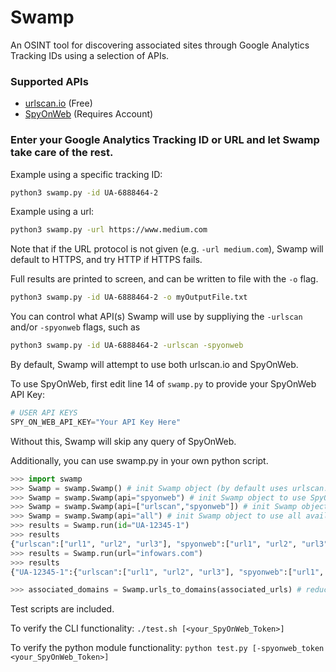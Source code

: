 # Swamp
An OSINT tool for discovering associated sites through Google Analytics Tracking IDs
using a selection of APIs.

### Supported APIs
- [urlscan.io](https://urlscan.io/about-api/#search) (Free)
- [SpyOnWeb](https://api.spyonweb.com/v1/docs_) (Requires Account)

### Enter your Google Analytics Tracking ID or URL and let Swamp take care of the rest.

Example using a specific tracking ID: 
```bash
python3 swamp.py -id UA-6888464-2
```

Example using a url:
```bash
python3 swamp.py -url https://www.medium.com
```
Note that if the URL protocol is not given (e.g. `-url medium.com`), Swamp will default to HTTPS, and try HTTP if HTTPS fails.

Full results are printed to screen, and can be written to file with the `-o` flag.
```bash
python3 swamp.py -id UA-6888464-2 -o myOutputFile.txt
```

You can control what API(s) Swamp will use by suppliying the `-urlscan` and/or `-spyonweb` flags, such as
```bash
python3 swamp.py -id UA-6888464-2 -urlscan -spyonweb
```

By default, Swamp will attempt to use both urlscan.io and SpyOnWeb.

To use SpyOnWeb, first edit line 14 of `swamp.py` to provide your SpyOnWeb API Key:
```python
# USER API KEYS
SPY_ON_WEB_API_KEY="Your API Key Here"
```
Without this, Swamp will skip any query of SpyOnWeb.

Additionally, you can use swamp.py in your own python script.
```python
>>> import swamp
>>> Swamp = swamp.Swamp() # init Swamp object (by default uses urlscan.io)
>>> Swamp = swamp.Swamp(api="spyonweb") # init Swamp object to use SpyOnWeb
>>> Swamp = swamp.Swamp(api=["urlscan","spyonweb"]) # init Swamp object to use SpyOnWeb and urlscan.io
>>> Swamp = swamp.Swamp(api="all") # init Swamp object to use all available APIs
>>> results = Swamp.run(id="UA-12345-1")
>>> results
{"urlscan":["url1", "url2", "url3"], "spyonweb":["url1", "url2", "url3"]}
>>> results = Swamp.run(url="infowars.com")
>>> results
{"UA-12345-1":{"urlscan":["url1", "url2", "url3"], "spyonweb":["url1", "url2", "url3"]}, "UA-67789-1":{"urlscan":["url1", "url2", "url3"], "spyonweb":["url1", "url2", "url3"]}

>>> associated_domains = Swamp.urls_to_domains(associated_urls) # reduces the list of urls to a list of unique domains
```

Test scripts are included.

To verify the CLI functionality: `./test.sh [<your_SpyOnWeb_Token>]`

To verify the python module functionality: `python test.py [-spyonweb_token <your_SpyOnWeb_Token>]`
